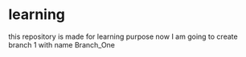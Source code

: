# learning
this repository is made for learning purpose 
now I am going to create branch 1 with name Branch_One
